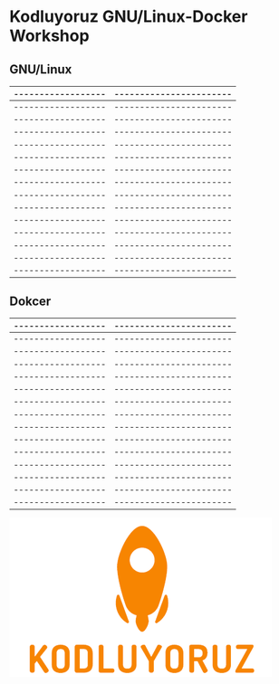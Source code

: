 # Kodluyoruz GNU/Linux-Docker Workshop

## GNU/Linux

|------------------|-----------------------|
|------------------|-----------------------|
|------------------|-----------------------|
|------------------|-----------------------|
|------------------|-----------------------|
|------------------|-----------------------|
|------------------|-----------------------|
|------------------|-----------------------|
|------------------|-----------------------|
|------------------|-----------------------|
|------------------|-----------------------|
|------------------|-----------------------|
|------------------|-----------------------|
|------------------|-----------------------|
|------------------|-----------------------|
|------------------|-----------------------|

## Dokcer


|------------------|-----------------------|
|------------------|-----------------------|
|------------------|-----------------------|
|------------------|-----------------------|
|------------------|-----------------------|
|------------------|-----------------------|
|------------------|-----------------------|
|------------------|-----------------------|
|------------------|-----------------------|
|------------------|-----------------------|
|------------------|-----------------------|
|------------------|-----------------------|
|------------------|-----------------------|
|------------------|-----------------------|
|------------------|-----------------------|
|------------------|-----------------------|

![alt text](https://github.com/yikiksistemci/kodluyoruz-GNU-Linux-Docker-Workshop/blob/master/kodluyoruz_logo.png)
